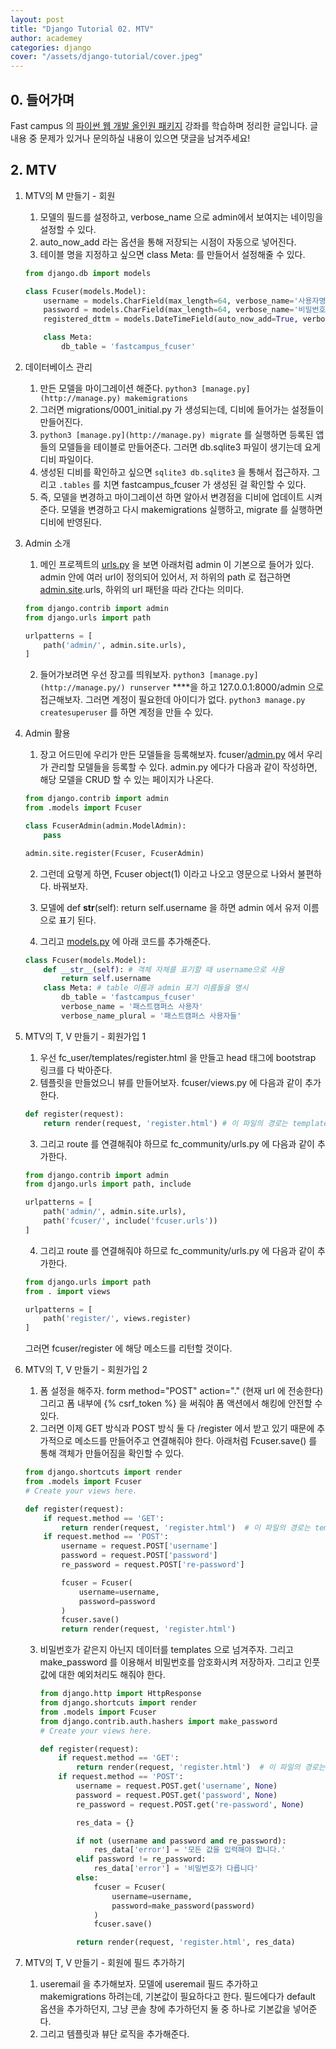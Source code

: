 ```yaml
---
layout: post
title: "Django Tutorial 02. MTV"
author: academey
categories: django
cover: "/assets/django-tutorial/cover.jpeg"
---
```


## 0. 들어가며
Fast campus 의 [파이썬 웹 개발 올인원 패키지](https://www.fastcampus.co.kr/dev_online_pyweb/) 강좌를 학습하며 정리한 글입니다. 글 내용 중 문제가 있거나 문의하실 내용이 있으면 댓글을 남겨주세요!

## 2. MTV

1. MTV의 M 만들기 - 회원
    1. 모델의 필드를 설정하고, verbose_name 으로 admin에서 보여지는 네이밍을 설정할 수 있다.
    2. auto_now_add 라는 옵션을 통해 저장되는 시점이 자동으로 넣어진다.
    3. 테이블 명을 지정하고 싶으면 class Meta: 를 만들어서 설정해줄 수 있다.
    ```python
    from django.db import models
    
    class Fcuser(models.Model):
        username = models.CharField(max_length=64, verbose_name='사용자명')
        password = models.CharField(max_length=64, verbose_name='비밀번호')
        registered_dttm = models.DateTimeField(auto_now_add=True, verbose_name='등록시간')
    
        class Meta:
            db_table = 'fastcampus_fcuser'
    ```

2. 데이터베이스 관리
    1. 만든 모델을 마이그레이션 해준다. `python3 [manage.py](http://manage.py) makemigrations`
    2. 그러면 migrations/0001_initial.py 가 생성되는데, 디비에 들어가는 설정들이 만들어진다.
    3. `python3 [manage.py](http://manage.py) migrate` 를 실행하면 등록된 앱들의 모델들을 테이블로 만들어준다. 그러면 db.sqlite3 파일이 생기는데 요게 디비 파일이다.
    4. 생성된 디비를 확인하고 싶으면 `sqlite3 db.sqlite3` 을 통해서 접근하자. 그리고 `.tables` 를 치면 fastcampus_fcuser 가 생성된 걸 확인할 수 있다.
    5. 즉, 모델을 변경하고 마이그레이션 하면 알아서 변경점을 디비에 업데이트 시켜준다. 모델을 변경하고 다시 makemigrations 실행하고, migrate 를 실행하면 디비에 반영된다.

3. Admin 소개
    1. 메인 프로젝트의 [urls.py](http://urls.py) 을 보면 아래처럼 admin 이 기본으로 들어가 있다. admin 안에 여러 url이 정의되어 있어서, 저 하위의 path 로 접근하면 [admin.site](http://admin.site).urls, 하위의 url 패턴을 따라 간다는 의미다.
    ```python
    from django.contrib import admin
    from django.urls import path
    
    urlpatterns = [
        path('admin/', admin.site.urls),
    ]
    ```

    2. 들어가보려면 우선 장고를 띄워보자. `python3 [manage.py](http://manage.py/) runserver` ****을 하고 127.0.0.1:8000/admin 으로 접근해보자. 그러면 계정이 필요한데 아이디가 없다. `python3 manage.py createsuperuser` 를 하면 계정을 만들 수 있다.

4. Admin 활용
    1. 장고 어드민에 우리가 만든 모델들을 등록해보자. fcuser/[admin.py](http://admin.py) 에서 우리가 관리할 모델들을 등록할 수 있다. admin.py 에다가 다음과 같이 작성하면, 해당 모델을 CRUD 할 수 있는 페이지가 나온다.
    ```python
    from django.contrib import admin
    from .models import Fcuser
    
    class FcuserAdmin(admin.ModelAdmin):
        pass
    
    admin.site.register(Fcuser, FcuserAdmin)
    ```

    2. 그런데 요렇게 하면, Fcuser object(1) 이라고 나오고 영문으로 나와서 불편하다. 바꿔보자.

    3. 모델에 def __str__(self): return self.username 을 하면 admin 에서 유저 이름으로 표기 된다. 

    4. 그리고 [models.py](http://admin.py) 에 아래 코드를 추가해준다.
    ```python
    class Fcuser(models.Model):
        def __str__(self): # 객체 자체를 표기할 때 username으로 사용
            return self.username
        class Meta: # table 이름과 admin 표기 이름들을 명시
            db_table = 'fastcampus_fcuser'
            verbose_name = '패스트캠퍼스 사용자'
            verbose_name_plural = '패스트캠퍼스 사용자들'
    ```

5. MTV의 T, V 만들기 - 회원가입 1
    1. 우선 fc_user/templates/register.html 을 만들고 head 태그에 bootstrap 링크를 다 박아준다.
    2. 템플릿을 만들었으니 뷰를 만들어보자. fcuser/views.py 에 다음과 같이 추가한다. 
    ```python
    def register(request):
        return render(request, 'register.html') # 이 파일의 경로는 templates 을 보고 있으니 거기서 관리하면 될듯
    ```

    3. 그리고 route 를 연결해줘야 하므로 fc_community/urls.py 에 다음과 같이 추가한다. 
    ```python
    from django.contrib import admin
    from django.urls import path, include
    
    urlpatterns = [
        path('admin/', admin.site.urls),
        path('fcuser/', include('fcuser.urls'))
    ]
    ```

    4. 그리고 route 를 연결해줘야 하므로 fc_community/urls.py 에 다음과 같이 추가한다. 
    ```python
    from django.urls import path
    from . import views
    
    urlpatterns = [
        path('register/', views.register)
    ]
    ```

    그러면 fcuser/register 에 해당 메소드를 리턴할 것이다.

6. MTV의 T, V 만들기 - 회원가입 2
    1. 폼 설정을 해주자. form method="POST" action="." (현재 url 에 전송한다) 그리고 폼 내부에 {% csrf_token %} 을 써줘야 폼 액션에서 해킹에 안전할 수 있다.
    2. 그러면 이제 GET 방식과 POST 방식 둘 다 /register 에서 받고 있기 때문에 추가적으로 메소드를 만들어주고 연결해줘야 한다. 아래처럼 Fcuser.save() 를 통해 객체가 만들어짐을 확인할 수 있다.

    ```python
    from django.shortcuts import render
    from .models import Fcuser
    # Create your views here.
    
    def register(request):
        if request.method == 'GET':
            return render(request, 'register.html')  # 이 파일의 경로는 templates 을 보고 있으니 거기서 있으면 연결해준다.
        if request.method == 'POST':
            username = request.POST['username']
            password = request.POST['password']
            re_password = request.POST['re-password']
    
            fcuser = Fcuser(
                username=username,
                password=password
            )
            fcuser.save()
            return render(request, 'register.html')
    ```

    3. 비밀번호가 같은지 아닌지 데이터를 templates 으로 넘겨주자. 그리고 make_password 를 이용해서 비밀번호를 암호화시켜 저장하자. 그리고 인풋값에 대한 예외처리도 해줘야 한다. 
        ```python
        from django.http import HttpResponse
        from django.shortcuts import render
        from .models import Fcuser
        from django.contrib.auth.hashers import make_password
        # Create your views here.
        
        def register(request):
            if request.method == 'GET':
                return render(request, 'register.html')  # 이 파일의 경로는 templates 을 보고 있으니 거기서 있으면 연결해준다.
            if request.method == 'POST':
                username = request.POST.get('username', None)
                password = request.POST.get('password', None)
                re_password = request.POST.get('re-password', None)
        
                res_data = {}
        
                if not (username and password and re_password):
                    res_data['error'] = '모든 값을 입력해야 합니다.'
                elif password != re_password:
                    res_data['error'] = '비밀번호가 다릅니다'
                else:
                    fcuser = Fcuser(
                        username=username,
                        password=make_password(password)
                    )
                    fcuser.save()
        
                return render(request, 'register.html', res_data)
        ```
7. MTV의 T, V 만들기 - 회원에 필드 추가하기
    1. useremail 을 추가해보자. 모델에 useremail 필드 추가하고 makemigrations 하려는데, 기본값이 필요하다고 한다. 필드에다가 default 옵션을 추가하던지, 그냥 콘솔 창에 추가하던지 둘 중 하나로 기본값을 넣어준다.
    2. 그리고 템플릿과 뷰단 로직을 추가해준다. 
